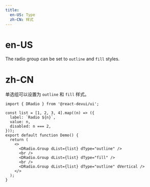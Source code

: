 ```yaml
---
title:
  en-US: Type
  zh-CN: 样式
---
```


# en-US

The radio group can be set to `outline` and `fill` styles.

# zh-CN

单选组可以设置为 `outline` 和 `fill` 样式。

```tsx
import { DRadio } from '@react-devui/ui';

const list = [1, 2, 3, 4].map((n) => ({
  label: `Radio ${n}`,
  value: n,
  disabled: n === 2,
}));
export default function Demo() {
  return (
    <>
      <DRadio.Group dList={list} dType="outline" />
      <br />
      <DRadio.Group dList={list} dType="fill" />
      <br />
      <DRadio.Group dList={list} dType="outline" dVertical />
    </>
  );
}
```
